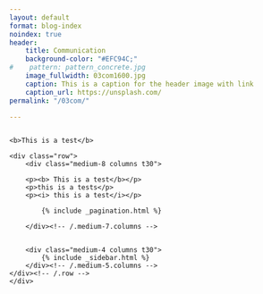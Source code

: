```yaml
---
layout: default
format: blog-index
noindex: true
header:
    title: Communication
    background-color: "#EFC94C;"
#    pattern: pattern_concrete.jpg
    image_fullwidth: 03com1600.jpg
    caption: This is a caption for the header image with link
    caption_url: https://unsplash.com/
permalink: "/03com/"

---
```

<!--more-->


<div class="row">
  <div class="columns">

    <b>This is a test</b>

    <div class="row">
    	<div class="medium-8 columns t30">

        <p><b> This is a test</b></p>
        <p>this is a tests</p>
        <p><i> this is a test</i></p>

    		{% include _pagination.html %}

    	</div><!-- /.medium-7.columns -->


    	<div class="medium-4 columns t30">
    		{% include _sidebar.html %}
    	</div><!-- /.medium-5.columns -->
    </div><!-- /.row -->
    </div>
</div>
